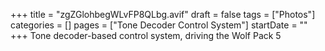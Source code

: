 +++
title = "zgZGlohbegWLvFP8QLbg.avif"
draft = false
tags = ["Photos"]
categories = []
pages = ["Tone Decoder Control System"]
startDate = ""
+++
Tone decoder-based control system, driving the Wolf Pack 5
